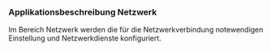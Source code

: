 ﻿### Applikationsbeschreibung Netzwerk

Im Bereich Netzwerk werden die für die Netzwerkverbindung notewendigen Einstellung und Netzwerkdienste konfiguriert.


